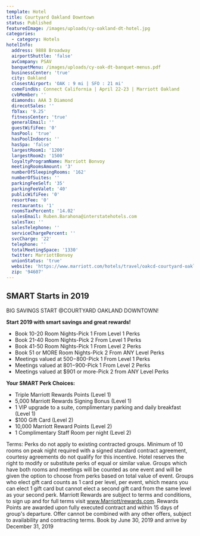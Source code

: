 ```yaml
---
template: Hotel
title: Courtyard Oakland Downtown
status: Published
featuredImage: /images/uploads/cy-oakland-dt-hotel.jpg
categories:
  - category: Hotels
hotelInfo:
  address: 9888 Broadway
  airportShuttle: 'false'
  avCompany: PSAV
  banquetMenu: /images/uploads/cy-oak-dt-banquet-menus.pdf
  businessCenter: 'true'
  city: Oakland
  closestAirport: 'OAK : 9 mi | SFO : 21 mi'
  comeFindUs: Connect California | April 22-23 | Marriott Oakland
  cvbMember: ''
  diamonds: AAA 3 Diamond
  direcotSales: ''
  fbTax: '9.25'
  fitnessCenter: 'true'
  generalEmail: ''
  guestWifiFee: '0'
  hasPool: 'true'
  hasPoolIndoors: ''
  hasSpa: 'false'
  largestRoom1: '1200'
  largestRoom2: '1500'
  loyaltyProgramName: Marriott Bonvoy
  meetingRoomsAmount: '3'
  numberOfSleepingRooms: '162'
  numberOfSuites: ''
  parkingFeeSelf: '35'
  parkingFeeValet: '40'
  publicWifiFee: '0'
  resortFee: '0'
  restaurants: '1'
  roomsTaxPercent: '14.02'
  salesEmail: Ruben.Barahona@interstatehotels.com
  salesTax: ''
  salesTelephone: ''
  serviceChargePercent: ''
  svcCharge: '22'
  telephone: ''
  totalMeetingSpace: '1330'
  twitter: MarriottBonvoy
  unionStatus: 'true'
  website: 'https://www.marriott.com/hotels/travel/oakcd-courtyard-oakland-downtown/'
  zip: '94607'
---
```

## SMART Starts in 2019

BIG SAVINGS START @COURTYARD OAKLAND DOWNTOWN!

**Start 2019 with smart savings and great rewards!**

* Book 10-20 Room Nights-Pick 1 From Level 1 Perks
* Book 21-40 Room Nights-Pick 2 From Level 1 Perks
* Book 41-50 Room Nights-Pick 1 From Level 2 Perks
* Book 51 or MORE Room Nights-Pick 2 From ANY Level Perks
* Meetings valued at $500-$800-Pick 1 From Level 1 Perks
* Meetings valued at $801-$900-Pick 1 From Level 2 Perks
* Meetings valued at $901 or more-Pick 2 from ANY Level Perks

**Your SMART Perk Choices:**

* Triple Marriott Rewards Points (Level 1)
* 5,000 Marriott Rewards Signing Bonus (Level 1)
* 1 VIP upgrade to a suite, complimentary parking and daily breakfast (Level 1)
* $100 Gift Card (Level 2)
* 10,000 Marriott Reward Points (Level 2)
* 1 Complimentary Staff Room per night (Level 2)

Terms: Perks do not apply to existing contracted groups. Minimum of 10 rooms on peak night required with a signed standard contract agreement, courtesy agreements do not qualify for this incentive. Hotel reserves the right to modify or substitute perks of equal or similar value. Groups which have both rooms and meetings will be counted as one event and will be given the option to choose from perks based on total value of event. Groups who elect gift card counts as 1 card per level, per event, which means you can elect 1 gift card but cannot elect a second gift card from the same level as your second perk. Marriott Rewards are subject to terms and conditions, to sign up and for full terms visit www.Marriott/rewards.com. Rewards Points are awarded upon fully executed contract and within 15 days of group's departure. Offer cannot be combined with any other offers, subject to availability and contracting terms. Book by June 30, 2019 and arrive by December 31, 2019
